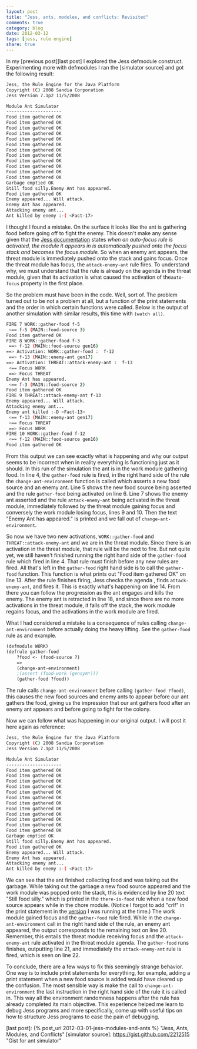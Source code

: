 ```yaml
---
layout: post
title: "Jess, ants, modules, and conflicts: Revisited"
comments: true
category: blog
date: 2012-03-12
tags: [jess, rule engine]
share: true
---
```


In my [previous post][last post] I explored the Jess defmodule construct. Experimenting more with defmodules I ran the [simulator source] and got the following result:

~~~ bash
Jess, the Rule Engine for the Java Platform
Copyright (C) 2008 Sandia Corporation
Jess Version 7.1p2 11/5/2008

Module Ant Simulator
---------------------
Food item gathered OK
Food item gathered OK
Food item gathered OK
Food item gathered OK
Food item gathered OK
Food item gathered OK
Food item gathered OK
Food item gathered OK
Food item gathered OK
Food item gathered OK
Food item gathered OK
Food item gathered OK
Garbage emptied OK
Still food silly.Enemy Ant has appeared.
Food item gathered OK
Enemy appeared... Will attack.
Enemy Ant has appeared.
Attacking enemy ant...
Ant killed by enemy :-( <Fact-17>
~~~

I thought I found a mistake. On the surface it looks like the ant is gathering food before going off to fight the enemy. This doesn't make any sense given that the [Jess documentation](http://www.jessrules.com/jess/docs/71/rules.html) states _when an auto-focus rule is activated, the module it appears in is automatically pushed onto the focus stack and becomes the focus module._ So when an enemy ant appears, the threat module is immediately pushed onto the stack and gains focus. Once the threat module has focus, the ```attack-enemy-ant``` rule fires. To understand why, we must understand that the rule is already on the agenda in the threat module, given that its activation is what caused the activation of the```auto-focus``` property in the first place.

<!-- more -->

So the problem must have been in the code. Well, sort of. The problem turned out to be not a problem at all, but a function of the print statements and the order in which certain functions were called. Below is the output of another simulation with similar results, this time with ```(watch all)```.

~~~ bash
FIRE 7 WORK::gather-food f-5
 <== f-5 (MAIN::food-source 3)
Food item gathered OK
FIRE 8 WORK::gather-food f-3
 ==> f-12 (MAIN::food-source gen16)
==> Activation: WORK::gather-food :  f-12
 ==> f-13 (MAIN::enemy-ant gen17)
==> Activation: THREAT::attack-enemy-ant :  f-13
 <== Focus WORK
 ==> Focus THREAT
Enemy Ant has appeared.
 <== f-3 (MAIN::food-source 2)
Food item gathered OK
FIRE 9 THREAT::attack-enemy-ant f-13
Enemy appeared... Will attack.
Attacking enemy ant...
Enemy ant killed :-D <Fact-13>
 <== f-13 (MAIN::enemy-ant gen17)
 <== Focus THREAT
 ==> Focus WORK
FIRE 10 WORK::gather-food f-12
 <== f-12 (MAIN::food-source gen16)
Food item gathered OK
~~~

From this output we can see exactly what is happening and why our output seems to be incorrect when in reality everything is functioning just as it should. In this run of the simulation the ant is in the work module gathering food. In line 4, the ```gather-food``` rule is fired, in the right hand side of the rule the ```change-ant-environment``` function is called which asserts a new food source and an enemy ant.
Line 5 shows the new food source being asserted and the rule ```gather-food``` being activated on line 6. Line 7 shows the enemy ant asserted and the rule ```attack-enemy-ant``` being activated in the threat module, immediately followed by the threat module gaining focus and conversely the work module losing focus, lines 9 and 10. Then the text "Enemy Ant has appeared." is printed and we fall out of ```change-ant-environment```.

So now we have two new activations, ```WORK::gather-food``` and ```THREAT::attack-enemy-ant``` and we are in the threat module. Since there is an activation in the threat module, that rule will be the next to fire. But not quite yet, we still haven't finished running the right hand side of the ```gather-food``` rule which fired in line 4. That rule must finish before any new rules are fired. All that's left in the ```gather-food``` right hand side is to call the ```gather-food``` function. This function is what prints out "Food item gathered OK" on line 13. After the rule finishes firing, Jess checks the agenda , finds ```attack-enemy-ant```, and fires it. This is exactly what's happening on line 14. From there you can follow the progression as the ant engages and kills the enemy. The enemy ant is retracted in line 18, and since there are no more activations in the threat module, it falls off the stack, the work module regains focus, and the activations in the work module are fired.

What I had considered a mistake is a consequence of rules calling ```change-ant-environment``` before actually doing the heavy lifting. See the ```gather-food``` rule as and example.

~~~ clojure
(defmodule WORK)
(defrule gather-food
    ?food <- (food-source ?)
    =>
    (change-ant-environment)
    ;(assert (food-work (gensym*)))
    (gather-food ?food))
~~~

The rule calls ```change-ant-environment``` before calling ```(gather-food ?food)```, this causes the new food sources and enemy ants to appear before our ant gathers the food, giving us the impression that our ant gathers food after an enemy ant appears and before going to fight for the colony.

Now we can follow what was happening in our original output. I will post it here again as reference:

~~~ bash
Jess, the Rule Engine for the Java Platform
Copyright (C) 2008 Sandia Corporation
Jess Version 7.1p2 11/5/2008

Module Ant Simulator
---------------------
Food item gathered OK
Food item gathered OK
Food item gathered OK
Food item gathered OK
Food item gathered OK
Food item gathered OK
Food item gathered OK
Food item gathered OK
Food item gathered OK
Food item gathered OK
Food item gathered OK
Food item gathered OK
Garbage emptied OK
Still food silly.Enemy Ant has appeared.
Food item gathered OK
Enemy appeared... Will attack.
Enemy Ant has appeared.
Attacking enemy ant...
Ant killed by enemy :-( <Fact-17>
~~~

We can see that the ant finished collecting food and was taking out the garbage. While taking out the garbage a new food source appeared and the work module was popped onto the stack, this is evidenced by line 20 text "Still food silly." which is printed in the ```there-is-food``` rule when a new food source appears while in the chore module. (Notice I forgot to add "crlf" in the print statement in the [version](https://gist.github.com/2212515/c3eb0638c72a4b6cc79a2b7553df77b7118674cb#file_there_is_food+rule) I was running at the time.)
The work module gained focus and the ```gather-food``` rule fired. While in the ```change-ant-environment``` call in the right hand side of the rule, an enemy ant appeared, the output corresponds to the remaining text on line 20. Remember, this entails the threat module receiving focus and the ```attack-enemy-ant``` rule activated in the threat module agenda. The ```gather-food``` runs finishes, outputting line 21, and immediately the ```attack-enemy-ant``` rule is fired, which is seen on line 22.

To conclude, there are a few ways to fix this seemingly strange behavior. One way is to include print statements for everything, for example, adding a print statement when a new food source is added would have cleared up the confusion. The most sensible way is make the call to ```change-ant-environment``` the last instruction in the right hand side of the rule it is called in. This way all the environment randomness happens after the rule has already completed its main objective. This experience helped me learn to debug Jess programs and more specifically, come up with useful tips on how to structure Jess programs to ease the pain of debugging.

[last post]: {% post_url 2012-03-01-jess-modules-and-ants %} "Jess, Ants, Modules, and Conflicts"
[simulator source]: https://gist.github.com/2212515 "Gist for ant simulator"
